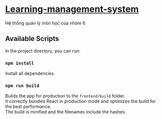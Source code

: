 # [Learning-management-system](https://ritachan.site)
Hệ thống quản lý môn học của nhóm 6



## Available Scripts
In the project directory, you can run:

### `npm install`

Install all dependencies.

### `npm run build`

Builds the app for production to the `frontend/build` folder.<br />
It correctly bundles React in production mode and optimizes the build for the best performance.<br />
The build is minified and the filenames include the hashes.<br />
